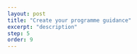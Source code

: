 ```yaml
---
layout: post
title: "Create your programme guidance"
excerpt: "description"
step: 5
order: 9
---
```


